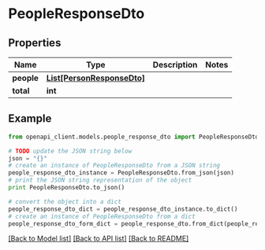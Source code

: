 # PeopleResponseDto


## Properties

Name | Type | Description | Notes
------------ | ------------- | ------------- | -------------
**people** | [**List[PersonResponseDto]**](PersonResponseDto.md) |  | 
**total** | **int** |  | 

## Example

```python
from openapi_client.models.people_response_dto import PeopleResponseDto

# TODO update the JSON string below
json = "{}"
# create an instance of PeopleResponseDto from a JSON string
people_response_dto_instance = PeopleResponseDto.from_json(json)
# print the JSON string representation of the object
print PeopleResponseDto.to_json()

# convert the object into a dict
people_response_dto_dict = people_response_dto_instance.to_dict()
# create an instance of PeopleResponseDto from a dict
people_response_dto_form_dict = people_response_dto.from_dict(people_response_dto_dict)
```
[[Back to Model list]](../README.md#documentation-for-models) [[Back to API list]](../README.md#documentation-for-api-endpoints) [[Back to README]](../README.md)


